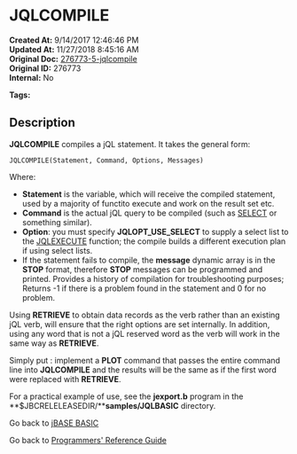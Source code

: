 # JQLCOMPILE

**Created At:** 9/14/2017 12:46:46 PM  
**Updated At:** 11/27/2018 8:45:16 AM  
**Original Doc:** [276773-5-jqlcompile](https://docs.jbase.com/36868-jbase-basic/276773-5-jqlcompile)  
**Original ID:** 276773  
**Internal:** No  

**Tags:**
<badge text='record handling' vertical='middle' />
<badge text='query language' vertical='middle' />
<badge text='jql' vertical='middle' />

## Description

**JQLCOMPILE** compiles a jQL statement. It takes the general form:

```
JQLCOMPILE(Statement, Command, Options, Messages)
```

Where:

- **Statement** is the variable, which will receive the compiled statement, used by a majority of functito execute and work on the result set etc.
- **Command** is the actual jQL query to be compiled (such as [SELECT](./../select) or something similar).
- **Option**: you must specify **JQLOPT\_USE\_SELECT** to supply a select list to the [JQLEXECUTE](./../jqlexecute) function; the compile builds a different execution plan if using select lists.
- If the statement fails to compile, the **message** dynamic array is in the **STOP** format, therefore **STOP** messages can be programmed and printed. Provides a history of compilation for troubleshooting purposes; Returns -1 if there is a problem found in the statement and 0 for no problem.

Using **RETRIEVE** to obtain data records as the verb rather than an existing jQL verb, will ensure that the right options are set internally. In addition, using any word that is not a jQL reserved word as the verb will work in the same way as **RETRIEVE**.

Simply put : implement a **PLOT** command that passes the entire command line into **JQLCOMPILE** and the results will be the same as if the first word were replaced with **RETRIEVE**.

For a practical example of use, see the **jexport.b** program in the **$JBCRELELEASEDIR/****samples/JQLBASIC** directory.

Go back to [jBASE BASIC](./../README.md)

Go back to [Programmers' Reference Guide](./../../reference-guides/jbc/README.md)
